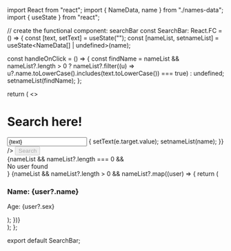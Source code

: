 import React from "react";
import { NameData, name } from "./names-data";
import { useState } from "react";

// create the functional component: searchBar
const SearchBar: React.FC = () => {
const [text, setText] = useState<string>("");
const [nameList, setnameList] = useState<NameData[] | undefined>(name);

const handleOnClick = () => {
const findName =
nameList && nameList?.length > 0
? nameList?.filter((u) => u?.name.toLowerCase().includes(text.toLowerCase()) === true)
: undefined;
setnameList(findName);
};

return (
<>

<h1>Search here!</h1>
<div>
<input
type="text"
placeholder="Search"
value={text}
onChange={(e) => {
setText(e.target.value);
setnameList(name);
}}
/>
<button disabled={!text} onClick={handleOnClick}>
Search
</button>
</div>
<div>
{nameList && nameList?.length === 0 && <div>No user found</div>}
{nameList &&
nameList?.length > 0 &&
nameList?.map((user) => {
return (
<p key={user?.id}>
<h3>Name: {user?.name}</h3>
<p>Age: {user?.sex}</p>
</p>
);
})}
</div>
</>
);
};

export default SearchBar;

